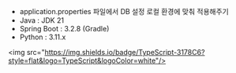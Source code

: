 - application.properties 파일에서 DB 설정 로컬 환경에 맞춰 적용해주기
- Java : JDK 21
- Spring Boot : 3.2.8 (Gradle)
- Python : 3.11.x


<img src="https://img.shields.io/badge/TypeScript-3178C6?style=flat&logo=TypeScript&logoColor=white"/>

